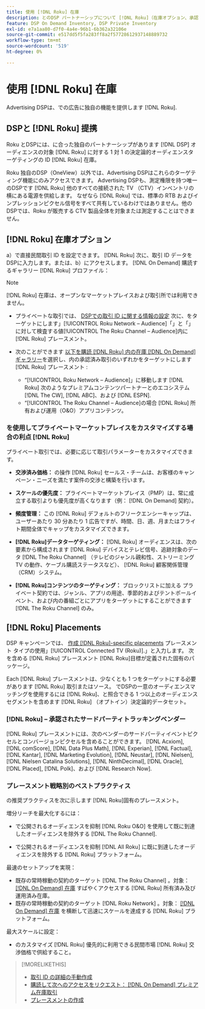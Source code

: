 ```yaml
---
title: 使用 [!DNL Roku] 在庫
description: とのDSP パートナーシップについて [!DNL Roku]（在庫オプション、承認済みのサードパーティトラッキングベンダー、のベストプラクティスを含む） [!DNL Roku]固有のプレースメント。
feature: DSP On Demand Inventory, DSP Private Inventory
exl-id: e7a1aa80-d7f0-4a4e-96b1-6b362a32106e
source-git-commit: e517dd5f5fa283ff8a2f57728612937148889732
workflow-type: tm+mt
source-wordcount: '519'
ht-degree: 0%

---
```


# 使用 [!DNL Roku] 在庫

Advertising DSPは、での広告に独自の機能を提供します [!DNL Roku].

## DSPと [!DNL Roku] 提携

Roku とDSPには、に合った独自のパートナーシップがあります [!DNL DSP] オーディエンスの対象 [!DNL Roku] に対する 1 対 1 の決定論的オーディエンスターゲティングの ID [!DNL Roku] 在庫。

Roku 独自のDSP（OneView）以外では、Advertising DSPはこれらのターゲティング機能にのみアクセスできます。 Advertising DSPも、測定権限を持つ唯一のDSPです [!DNL Roku] 他のすべての接続された TV （CTV）インベントリの横にある電源を供給します。 なぜなら [!DNL Roku] では、標準の RTB およびインプレッションピクセル信号をすべて共有しているわけではありません。他のDSPでは、Roku が販売する CTV 製品全体を対象または測定することはできません。

## [!DNL Roku] 在庫オプション

a）で直接民間取引 ID を設定できます。 [!DNL Roku] 次に、取引 ID データをDSPに入力します。または、b）にアクセスします。 [!DNL On Demand] 購読するギャラリー [!DNL Roku] プロファイル：

>[!NOTE]
>
>[!DNL Roku] 在庫は、オープンなマーケットプレイスおよび取引所では利用できません。

* プライベートな取引では、 [DSPでの取引 ID に関する情報の設定](/help/dsp/inventory/deal-id-create.md) 次に、をターゲットにします」[!UICONTROL Roku Network – Audience]「」と「」に対して検査する値[!UICONTROL The Roku Channel – Audience]内に [!DNL Roku] プレースメント。<!-- Or do you target the deal ID?? I see those strings for Roku On Demand inventory. Clarify if all Roku private deals show up as one or the other of these in Roku Private inventory in Roku placement settings. -->

* 次のことができます [以下を購読 [!DNL Roku] 内の在庫 [!DNL On Demand] ギャラリー](/help/dsp/inventory/on-demand-inventory-subscribe.md)を選択し、内の承認済み取引のいずれかをターゲットにします [!DNL Roku] プレースメント :

   * “[!UICONTROL Roku Network – Audience]」に移動します [!DNL Roku] 次のようなプレミアムコンテンツパートナーとのエコシステム [!DNL The CW], [!DNL ABC]、および [!DNL ESPN].
   * “[!UICONTROL The Roku Channel – Audience]の場合 [!DNL Roku] 所有および運用（O&amp;O）アプリコンテンツ。

### を使用してプライベートマーケットプレイスをカスタマイズする場合の利点 [!DNL Roku]

プライベート取引では、必要に応じて取引パラメーターをカスタマイズできます。

* **交渉済み価格：** の操作 [!DNL Roku] セールス・チームは、お客様のキャンペーン・ニーズを満たす案件の交渉と構築を行います。

* **スケールの優先度：** プライベートマーケットプレイス（PMP）は、常に成立する取引よりも優先度が高くなります（例： [!DNL On Demand] 契約）。

* **頻度管理：** この [!DNL Roku] デフォルトのフリークエンシーキャップは、ユーザーあたり 30 分あたり 1 広告ですが、時間、日、週、月またはフライト期間全体でキャップをカスタマイズできます。<!-- Within the DSP placement settings? NO - you negotiate this with Roku, but Christine to confirm with Amanda whether you should be able to edit this in placement. -->

* **[!DNL Roku]データターゲティング：** [!DNL Roku] オーディエンスは、次の要素から構成されます [!DNL Roku] デバイスとテレビ信号、追跡対象のデータ [!DNL The Roku Channel] （テレビのジャンル親和性、ストリーミング TV の動作、ケーブル購読ステータスなど）、 [!DNL Roku] 顧客関係管理（CRM）システム。

* **[!DNL Roku]コンテンツのターゲティング：** ブロックリストに加える プライベート契約では、ジャンル、アプリの用途、季節的およびテントポールイベント、および内の番組ごとにアプリをターゲットにすることができます [!DNL The Roku Channel] のみ。

## [!DNL Roku] Placements

DSP キャンペーンでは、 [作成 [!DNL Roku]-specific placements](/help/dsp/campaign-management/placements/placement-create.md) プレースメント タイプの使用」[!UICONTROL Connected TV (Roku)].」と入力します。 次を含める [!DNL Roku] プレースメント [!DNL Roku]目標が定義された固有のパッケージ。

Each [!DNL Roku] プレースメントは、少なくとも 1 つをターゲットにする必要があります [!DNL Roku] 取引またはソース。 でDSPの一意のオーディエンスマッチングを使用するには [!DNL Roku]、と照合できる 1 つ以上のオーディエンスセグメントを含めます [!DNL Roku] （オプトイン）決定論的データセット。

### [!DNL Roku] – 承認されたサードパーティトラッキングベンダー

[!DNL Roku] プレースメントには、次のベンダーのサードパーティイベントピクセルとコンバージョンピクセルを含めることができます。  [!DNL Acxiom], [!DNL comScore], [!DNL Data Plus Math], [!DNL Experian], [!DNL Factual], [!DNL Kantar], [!DNL Marketing Evolution], [!DNL Neustar], [!DNL Nielsen], [!DNL Nielsen Catalina Solutions], [!DNL NinthDecimal], [!DNL Oracle], [!DNL Placed], [!DNL Polk]、および [!DNL Research Now].

### プレースメント戦略別のベストプラクティス

の推奨プラクティスを次に示します [!DNL Roku]固有のプレースメント。

増分リーチを最大化するには：

* で公開されるオーディエンスを抑制 [!DNL Roku O&O] を使用して既に到達したオーディエンスを除外する [!DNL The Roku Channel].

* で公開されるオーディエンスを抑制 [!DNL All Roku] に既に到達したオーディエンスを除外する [!DNL Roku] プラットフォーム。

最速のセットアップを実現：

* 既存の常時稼動の契約のターゲット [!DNL The Roku Channel] 。対象： [[!DNL On Demand] 在庫](/help/dsp/inventory/on-demand-inventory-subscribe.md) すばやくアクセスする [!DNL Roku] 所有済み及び運用済み在庫。
* 既存の常時稼動の契約のターゲット [!DNL Roku Network] 。対象： [[!DNL On Demand] 在庫](/help/dsp/inventory/on-demand-inventory-subscribe.md) を横断して迅速にスケールを達成する [!DNL Roku] プラットフォーム。

最大スケールに設定：

* のカスタマイズ [!DNL Roku] 優先的に利用できる民間市場 [!DNL Roku] 交渉価格で供給すること。

>[!MORELIKETHIS]
>
>* [取引 ID の詳細の手動作成](/help/dsp/inventory/deal-id-create.md)
> * [購読して次へのアクセスをリクエスト： [!DNL On Demand] プレミアム在庫取引](/help/dsp/inventory/on-demand-inventory-subscribe.md)
>* [プレースメントの作成](/help/dsp/campaign-management/placements/placement-create.md)
